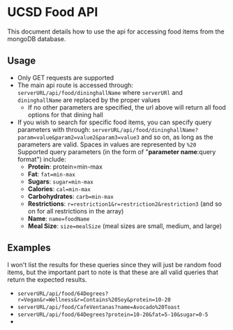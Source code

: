 # UCSD Food API
This document details how to use the api for accessing food items from the mongoDB database.
## Usage
 - Only GET requests are supported
 - The main api route is accessed through: `serverURL/api/food/dininghallName` where `serverURl` and `dininghallName` are replaced by the proper values
	 - If no other parameters are specified, the url above will return all food options for that dining hall
 - If you wish to search for specific food items, you can specify query parameters with through: `serverURL/api/food/dininghallName?param=value&param2=value2&param3=value3` and so on, as long as the parameters are valid. Spaces in values are represented by `%20` Supported query parameters (in the form of "**parameter name**:query format") include:
	 - **Protein**: protein=min-max
	 - **Fat**: `fat=min-max`
	 - **Sugars**: `sugar=min-max`
	 - **Calories**: `cal=min-max`
	 - **Carbohydrates**: `carb=min-max`
	 - **Restrictions**: `r=restriction1&r=restriction2&restriction3` (and so on for all restrictions in the array)
	 - **Name**: `name=foodName`
	 - **Meal Size**: `size=mealSize` (meal sizes are small, medium, and large)
## Examples
I won't list the results for these queries since they will just be random food items, but the important part to note is that these are all valid queries that return the expected results.
 - `serverURL/api/food/64Degrees?r=Vegan&r=Wellness&r=Contains%20Soy&protein=10-20`
 - `serverURL/api/food/CafeVentanas?name=Avocado%20Toast`
 - `serverURL/api/food/64Degrees?protein=10-20&fat=5-10&sugar=0-5`
 - 

